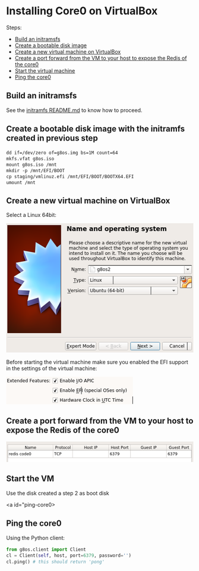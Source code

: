 # Installing Core0 on VirtualBox

Steps:

- [Build an initramsfs](#build-initramsfs)
- [Create a bootable disk image](#create-bootable)
- [Create a new virtual machine on VirtualBox](#create-vm)
- [Create a port forward from the VM to your host to expose the Redis of the core0](#create-portforward)
- [Start the virtual machine](#start-vm)
- [Ping the core0](#ping-core0)


<a id="build-initramsfs"></a>
## Build an initramsfs

See the [initramfs README.md](https://github.com/g8os/initramfs/blob/master/README.md) to know how to proceed.


<a id="create-bootable"></a>
## Create a bootable disk image with the initramfs created in previous step

```shell
dd if=/dev/zero of=g8os.img bs=1M count=64
mkfs.vfat g8os.iso
mount g8os.iso /mnt
mkdir -p /mnt/EFI/BOOT
cp staging/vmlinuz.efi /mnt/EFI/BOOT/BOOTX64.EFI
umount /mnt
```

<a id="create-vm"></a>
## Create a new virtual machine on VirtualBox  

Select a Linux 64bit:  

![create vm](images/create_vm.png)  

Before starting the virtual machine make sure you enabled the EFI support in the settings of the virtual machine:  

![create vm](images/enable_efi.png)  


<a id="create-portforward"></a>
## Create a port forward from the VM to your host to expose the Redis of the core0

![port forward](images/portforward.png)

<a id="start-vm"></a>
## Start the VM

Use the disk created a step 2 as boot disk

<a id="ping-core0></a>
## Ping the core0

Using the Python client:

```python
from g8os.client import Client
cl = Client(self, host, port=6379, password='')
cl.ping() # this should return 'pong'
```
